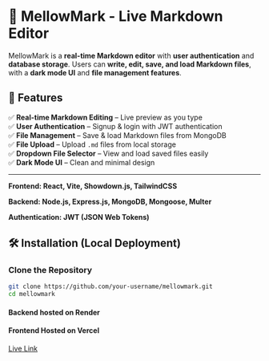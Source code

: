 # 📝 MellowMark - Live Markdown Editor  

MellowMark is a **real-time Markdown editor** with **user authentication** and **database storage**. Users can **write, edit, save, and load Markdown files**, with a **dark mode UI** and **file management features**.

## 🚀 Features  
✅ **Real-time Markdown Editing** – Live preview as you type  
✅ **User Authentication** – Signup & login with JWT authentication  
✅ **File Management** – Save & load Markdown files from MongoDB  
✅ **File Upload** – Upload `.md` files from local storage  
✅ **Dropdown File Selector** – View and load saved files easily  
✅ **Dark Mode UI** – Clean and minimal design  

---

**Frontend: React, Vite, Showdown.js, TailwindCSS**

**Backend: Node.js, Express.js, MongoDB, Mongoose, Multer**

**Authentication: JWT (JSON Web Tokens)**

## 🛠️ Installation (Local Deployment)  

### Clone the Repository 
```sh
git clone https://github.com/your-username/mellowmark.git
cd mellowmark
```

#### Backend hosted on Render
#### Frontend Hosted on Vercel
[Live Link](https://mellow-mark.vercel.app/)